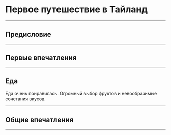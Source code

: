 # Первое путешествие в Тайланд

___


## Предисловие

___

## Первые впечатления

___

## Еда
Еда очень понравилась. Огромный выбор фруктов и невообразимые сочетания вкусов.
___

## Общие впечатления

___
